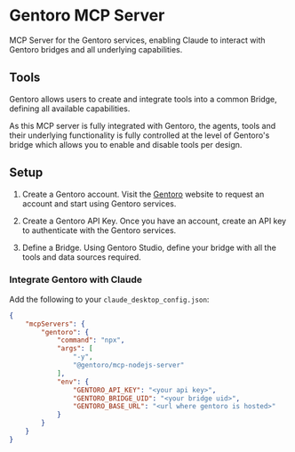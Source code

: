 # Gentoro MCP Server

MCP Server for the Gentoro services, enabling Claude to interact with Gentoro bridges and all underlying capabilities.

## Tools

Gentoro allows users to create and integrate tools into a common Bridge, defining all available capabilities.

As this MCP server is fully integrated with Gentoro, the agents, tools and their underlying functionality is fully controlled at the level of Gentoro's bridge which allows you to enable and disable tools per design.

## Setup

1. Create a Gentoro account. 
Visit the [Gentoro](https://gentoro.com) website to request an account and start using Gentoro services.

2. Create a Gentoro API Key. 
Once you have an account, create an API key to authenticate with the Gentoro services.

3. Define a Bridge. 
Using Gentoro Studio, define your bridge with all the tools and data sources required.

### Integrate Gentoro with Claude

Add the following to your `claude_desktop_config.json`:

```json
{
    "mcpServers": {
        "gentoro": {
            "command": "npx",
            "args": [
                "-y",
                "@gentoro/mcp-nodejs-server"
            ],
            "env": {
                "GENTORO_API_KEY": "<your api key>",
                "GENTORO_BRIDGE_UID": "<your bridge uid>",
                "GENTORO_BASE_URL": "<url where gentoro is hosted>"
            }
        }
    }
}
```

